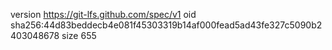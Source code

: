 version https://git-lfs.github.com/spec/v1
oid sha256:44d83beddecb4e081f45303319b14af000fead5ad43fe327c5090b2403048678
size 655
